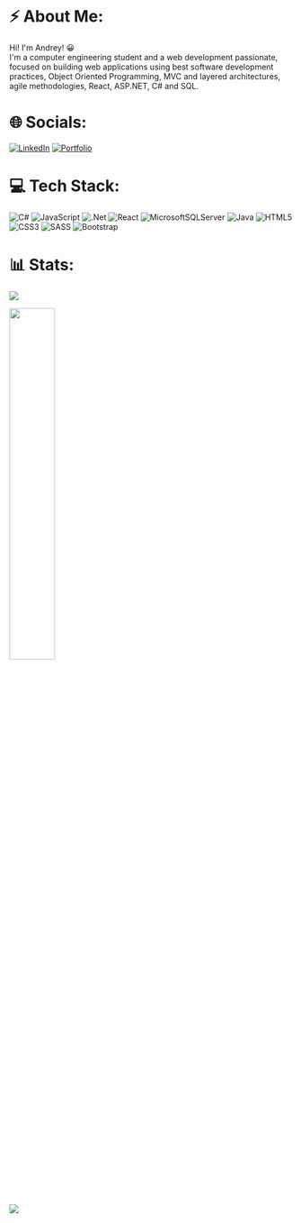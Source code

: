 # ⚡ About Me:
Hi! I'm Andrey! 😀<br>I'm a computer engineering student and a web development passionate, focused on building web applications using best software development practices, Object Oriented Programming, MVC and layered architectures, agile methodologies, React, ASP.NET, C# and SQL.<br>

# 🌐 Socials:
[![LinkedIn](https://img.shields.io/badge/LinkedIn-%230077B5.svg?logo=linkedin&logoColor=white)](https://linkedin.com/in/andrey-torrente) 
[![Portfolio](https://img.shields.io/badge/-Portfolio-brightgreen)](https://andrey-torrente.web.app/) <br>

# 💻 Tech Stack:
![C#](https://img.shields.io/badge/c%23-%23239120.svg?style=flat&logo=c-sharp&logoColor=white)
![JavaScript](https://img.shields.io/badge/javascript-%23323330.svg?style=flat&logo=javascript&logoColor=%23F7DF1E)
![.Net](https://img.shields.io/badge/.NET-5C2D91?style=flat&logo=.net&logoColor=white)
![React](https://img.shields.io/badge/react-%2320232a.svg?style=flat&logo=react&logoColor=%2361DAFB)
![MicrosoftSQLServer](https://img.shields.io/badge/Microsoft%20SQL%20Sever-CC2927?style=flat&logo=microsoft%20sql%20server&logoColor=white)
![Java](https://img.shields.io/badge/java-%23ED8B00.svg?style=flat&logo=java&logoColor=white)
![HTML5](https://img.shields.io/badge/html5-%23E34F26.svg?style=flat&logo=html5&logoColor=white)
![CSS3](https://img.shields.io/badge/css3-%231572B6.svg?style=flat&logo=css3&logoColor=white)
![SASS](https://img.shields.io/badge/SASS-hotpink.svg?style=flat&logo=SASS&logoColor=white)
![Bootstrap](https://img.shields.io/badge/bootstrap-%23563D7C.svg?style=flat&logo=bootstrap&logoColor=white)<br>

# 📊 Stats:
![](https://github-readme-streak-stats.herokuapp.com/?user=andreyt98&theme=dark&hide_border=false)<br/>
<div><img style="height: auto; width: 40%;" class="img" src="https://github-readme-stats.vercel.app/api/top-langs/?username=andreyt98&theme=radical&layout=compact&hide_border=true&hide=html" /></div><br>

![ ](https://img.shields.io/badge/Cups%20of%20coffee-99999%2B-green)
